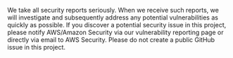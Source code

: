 We take all security reports seriously. When we receive such reports, we will investigate and subsequently address any potential vulnerabilities as quickly as possible. If you discover a potential security issue in this project, please notify AWS/Amazon Security via our vulnerability reporting page or directly via email to AWS Security. Please do not create a public GitHub issue in this project.
